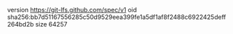 version https://git-lfs.github.com/spec/v1
oid sha256:bb7d51167556285c50d9529eea399fe1a5df1af8f2488c6922425deff264bd2b
size 64257
